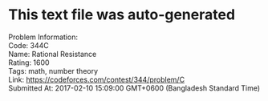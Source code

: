 # This text file was auto-generated  
  
Problem Information:  
Code: 344C  
Name: Rational Resistance  
Rating: 1600  
Tags: math, number theory  
Link: https://codeforces.com/contest/344/problem/C  
Submitted At: 2017-02-10 15:09:00 GMT+0600 (Bangladesh Standard Time)  
